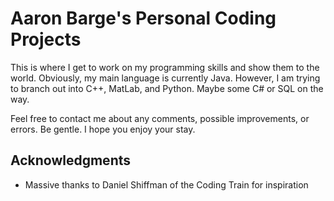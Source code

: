 # Aaron Barge's Personal Coding Projects

This is where I get to work on my programming skills and show them to the world.
Obviously, my main language is currently Java.
However, I am trying to branch out into C++, MatLab, and Python.
Maybe some C# or SQL on the way.

Feel free to contact me about any comments, possible improvements, or errors.
Be gentle.
I hope you enjoy your stay.

## Acknowledgments
* Massive thanks to Daniel Shiffman of the Coding Train for inspiration
